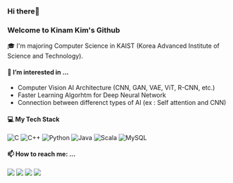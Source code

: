 ### Hi there👋
### Welcome to Kinam Kim's Github
 
<!--
**KKN18/KKN18** is a ✨ _special_ ✨ repository because its `README.md` (this file) appears on your GitHub profile.

Here are some ideas to get you started:

- 🔭 I’m currently working on 
- 🌱 I’m currently learning ...
- 👯 I’m looking to collaborate on ...
- 🤔 I’m looking for help with ...
- 💬 Ask me about ...
- 📫 How to reach me: ...
- 😄 Pronouns: ...
- ⚡ Fun fact: ...
-->
:mortar_board: I'm majoring Computer Science in KAIST (Korea Advanced Institute of Science and Technology).

#### 🌱 I’m interested in ...
- Computer Vision AI Architecture (CNN, GAN, VAE, ViT, R-CNN, etc.)
- Faster Learning Algorhtm for Deep Neural Network
- Connection between differenct types of AI (ex : Self attention and CNN)

#### :computer: My Tech Stack
![C](https://img.shields.io/badge/c-%2300599C.svg?style=for-the-badge&logo=c&logoColor=white)
![C++](https://img.shields.io/badge/c++-%2300599C.svg?style=for-the-badge&logo=c%2B%2B&logoColor=white)
![Python](https://img.shields.io/badge/python-3670A0?style=for-the-badge&logo=python&logoColor=ffdd54)
![Java](https://img.shields.io/badge/java-%23ED8B00.svg?style=for-the-badge&logo=java&logoColor=white)
![Scala](https://img.shields.io/badge/scala-%23DC322F.svg?style=for-the-badge&logo=scala&logoColor=white)
![MySQL](https://img.shields.io/badge/mysql-%2300f.svg?style=for-the-badge&logo=mysql&logoColor=white)
 
#### 📫 How to reach me: ...
<a href="https://velog.io/@roqkfwk7lnam"><img src="https://img.shields.io/badge/Tech%20Blog-11B48A?style=for-the-badge&logo=Vimeo&logoColor=white&link=https://velog.io/@roqkfwk7lnam"/></a>
<a href="mailto:kimkinam111868@gmail.com"><img src="https://img.shields.io/badge/Gmail-d14836?style=for-the-badge&logo=Gmail&logoColor=white&link=kimkinam111868@gmail.com"/></a>
<a href="https://www.instagram.com/_7lnam_b/"><img src="https://img.shields.io/badge/Instagram-E4405F?style=for-the-badge&logo=Instagram&logoColor=white&link=https://www.instagram.com/_7lnam_b/"/></a>
<a href="https://www.facebook.com/profile.php?id=100007740605202"><img src="https://img.shields.io/badge/Facebook-%231877F2.svg?style=for-the-badge&logo=Facebook&logoColor=white&link=https://www.facebook.com/profile.php?id=100007740605202"/></a>

